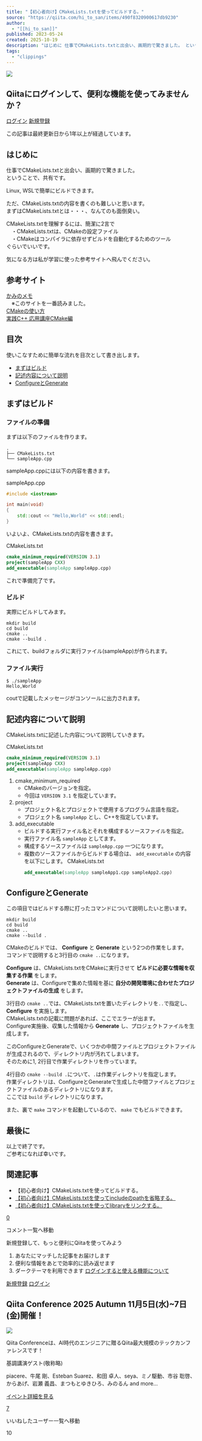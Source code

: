 ```yaml
---
title: "【初心者向け】CMakeLists.txtを使ってビルドする。"
source: "https://qiita.com/hi_to_san/items/490f8320900617db9230"
author:
  - "[[hi_to_san]]"
published: 2023-05-24
created: 2025-10-19
description: "はじめに 仕事でCMakeLists.txtと出会い、画期的で驚きました。 ということで、共有です。 Linux, WSLで簡単にビルドできます。 ただ、CMakeLists.txtの内容を書くのも難しいと思います。 まずはCMakeLists.txtとは・・・、なんての..."
tags:
  - "clippings"
---
```

![](https://relay-dsp.ad-m.asia/dmp/sync/bizmatrix?pid=c3ed207b574cf11376&d=x18o8hduaj&uid=)

## Qiitaにログインして、便利な機能を使ってみませんか？

[ログイン](https://qiita.com/login?callback_action=login_or_signup&redirect_to=%2Fhi_to_san%2Fitems%2F490f8320900617db9230&realm=qiita) [新規登録](https://qiita.com/signup?callback_action=login_or_signup&redirect_to=%2Fhi_to_san%2Fitems%2F490f8320900617db9230&realm=qiita)

この記事は最終更新日から1年以上が経過しています。

## はじめに

仕事でCMakeLists.txtと出会い、画期的で驚きました。  
ということで、共有です。

Linux, WSLで簡単にビルドできます。

ただ、CMakeLists.txtの内容を書くのも難しいと思います。  
まずはCMakeLists.txtとは・・・、なんてのも面倒臭い。

CMakeLists.txtを理解するには、簡潔に2言で  
　・CMakeLists.txtは、CMakeの設定ファイル  
　・CMakeはコンパイラに依存せずビルドを自動化するためのツール  
ぐらいでいいです。

気になる方は私が学習に使った参考サイトへ飛んでください。

## 参考サイト

[かみのメモ](https://kamino.hatenablog.com/entry/cmake_tutorial1)  
　※このサイトを一番読みました。  
[CMakeの使い方](https://qiita.com/shohirose/items/45fb49c6b429e8b204ac)  
[実践C++ 応用講座CMake編](https://theolizer.com/cpp-school3/cpp-school3-1/)

## 目次

使いこなすために簡単な流れを目次として書き出します。

- [まずはビルド](https://qiita.com/hi_to_san/items/%E3%81%BE%E3%81%9A%E3%81%AF%E3%83%93%E3%83%AB%E3%83%89)
- [記述内容について説明](https://qiita.com/hi_to_san/items/%E8%A8%98%E8%BF%B0%E5%86%85%E5%AE%B9%E3%81%AB%E3%81%A4%E3%81%84%E3%81%A6%E8%AA%AC%E6%98%8E)
- [ConfigureとGenerate](https://qiita.com/hi_to_san/items/Configure%E3%81%A8Generate)

## まずはビルド

### ファイルの準備

まずは以下のファイルを作ります。

```text
.
├── CMakeLists.txt
└── sampleApp.cpp
```

sampleApp.cppには以下の内容を書きます。

sampleApp.cpp

```c++
#include <iostream>

int main(void)
{
    std::cout << "Hello,World" << std::endl;
}
```

いよいよ、CMakeLists.txtの内容を書きます。

CMakeLists.txt

```cmake
cmake_minimum_required(VERSION 3.1)
project(sampleApp CXX)
add_executable(sampleApp sampleApp.cpp)
```

これで準備完了です。

### ビルド

実際にビルドしてみます。

```shell-session
mkdir build
cd build
cmake ..
cmake --build .
```

これにて、buildフォルダに実行ファイル(sampleApp)が作られます。

### ファイル実行

```shell-session
$ ./sampleApp 
Hello,World
```

coutで記載したメッセージがコンソールに出力されます。

## 記述内容について説明

CMakeLists.txtに記述した内容について説明していきます。

CMakeLists.txt

```cmake
cmake_minimum_required(VERSION 3.1)
project(sampleApp CXX)
add_executable(sampleApp sampleApp.cpp)
```

1. cmake\_minimum\_required
	- CMakeのバージョンを指定。
	- 今回は `VERSION 3.1` を指定しています。
2. project
	- プロジェクト名とプロジェクトで使用するプログラム言語を指定。
	- プロジェクト名 `sampleApp` とし、C++を指定しています。
3. add\_executable
	- ビルドする実行ファイル名とそれを構成するソースファイルを指定。
	- 実行ファイル名 `sampleApp` としてます。
	- 構成するソースファイルは `sampleApp.cpp` 一つになります。
	- 複数のソースファイルからビルドする場合は、 `add_executable` の内容を以下にします。
		CMakeLists.txt
		```cmake
		add_executable(sampleApp sampleApp1.cpp sampleApp2.cpp)
		```

## ConfigureとGenerate

この項目ではビルドする際に打ったコマンドについて説明したいと思います。

```shell-session
mkdir build
cd build
cmake ..
cmake --build .
```

CMakeのビルドでは、 **Configure** と **Generate** という2つの作業をします。  
コマンドで説明すると3行目の `cmake ..`になります。

**Configure** は、CMakeLists.txtをCMakeに実行させて **ビルドに必要な情報を収集する作業** をします。  
**Generate** は、Configureで集めた情報を基に **自分の開発環境に合わせたプロジェクトファイルの生成** をします。

3行目の `cmake ..`では、CMakeLists.txtを置いたディレクトリを`..`で指定し、 **Configure** を実施します。  
CMakeLists.txtの記載に問題があれば、ここでエラーが出ます。  
Configure実施後、収集した情報から **Generate** し、プロジェクトファイルを生成します。

このConfigureとGenerateで、いくつかの中間ファイルとプロジェクトファイルが生成されるので、ディレクトリ内が汚れてしまいます。  
そのために1, 2行目で作業ディレクトリを作っています。

4行目の `cmake --build .`について、`.`は作業ディレクトリを指定します。  
作業ディレクトリは、ConfigureとGenerateで生成した中間ファイルとプロジェクトファイルのあるディレクトリになります。  
ここでは `build` ディレクトリになります。

また、裏で `make` コマンドを起動しているので、 `make` でもビルドできます。

## 最後に

以上で終了です。  
ご参考になれば幸いです。

## 関連記事

- 【初心者向け】CMakeLists.txtを使ってビルドする。
- [【初心者向け】CMakeLists.txtを使ってincludeのpathを省略する。](https://qiita.com/hi_to_san/items/00a5e9a75a8876b39492)
- [【初心者向け】CMakeLists.txtを使ってlibraryをリンクする。](https://qiita.com/hi_to_san/items/2b44dd44d3e152594c53)

[0](https://qiita.com/hi_to_san/items/#comments)

コメント一覧へ移動

新規登録して、もっと便利にQiitaを使ってみよう

1. あなたにマッチした記事をお届けします
2. 便利な情報をあとで効率的に読み返せます
3. ダークテーマを利用できます
[ログインすると使える機能について](https://help.qiita.com/ja/articles/qiita-login-user)

[新規登録](https://qiita.com/signup?callback_action=login_or_signup&redirect_to=%2Fhi_to_san%2Fitems%2F490f8320900617db9230&realm=qiita) [ログイン](https://qiita.com/login?callback_action=login_or_signup&redirect_to=%2Fhi_to_san%2Fitems%2F490f8320900617db9230&realm=qiita)

## Qiita Conference 2025 Autumn 11月5日(水)~7日(金)開催！

![](https://cdn.qiita.com/assets/public/official_campaigns/qiita_conference_2025_autumn/image-conference_2025_autumn_ogp-d35d2500cd0420d93f2ed69a8d162d74.png)

Qiita Conferenceは、AI時代のエンジニアに贈るQiita最大規模のテックカンファレンスです！

基調講演ゲスト(敬称略)

piacere、牛尾 剛、Esteban Suarez、和田 卓人、seya、ミノ駆動、市谷 聡啓、からあげ、岩瀬 義昌、まつもとゆきひろ、みのるん and more…

[イベント詳細を見る](https://qiita.com/official-campaigns/conference/2025-autumn)

[7](https://qiita.com/hi_to_san/items/490f8320900617db9230/likers)

いいねしたユーザー一覧へ移動

10